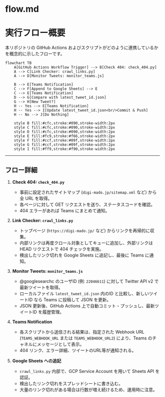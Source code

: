 
# flow.md

# 実行フロー概要

本リポジトリの GitHub Actions およびスクリプトがどのように連携しているかを概念的に示したフローです。

```mermaid
flowchart TB
    A[GitHub Actions Workflow Trigger] --> B[Check 404: check_404.py]
    A --> C[Link Checker: crawl_links.py]
    A --> D[Monitor Tweets: monitor_teams.js]

    B --> E[Teams Notification]
    C --> F[Append to Google Sheets] --> E
    C --> E[Teams Notification]
    D --> G[Compare with latest_tweet_id.json]
    G --> H[New Tweet?]
    H -- Yes --> E[Teams Notification]
    H -- Yes --> I[Update latest_tweet_id.json<br/>Commit & Push]
    H -- No --> J[Do Nothing]

    style B fill:#cfc,stroke:#090,stroke-width:2px
    style C fill:#cfc,stroke:#090,stroke-width:2px
    style D fill:#cfc,stroke:#090,stroke-width:2px
    style E fill:#fc9,stroke:#f66,stroke-width:2px
    style F fill:#ccf,stroke:#09f,stroke-width:2px
    style G fill:#ccf,stroke:#09f,stroke-width:2px
    style I fill:#ff9,stroke:#f90,stroke-width:2px
```

---

## フロー詳細

1. **Check 404: `check_404.py`**  
   - 事前に設定されたサイトマップ (`digi-mado.jp/sitemap.xml` など) から全 URL を取得。  
   - 各ページに対して GET リクエストを送り、ステータスコードを確認。  
   - 404 エラーがあれば Teams にまとめて通知。

2. **Link Checker: `crawl_links.py`**  
   - トップページ (`https://digi-mado.jp/` など) からリンクを再帰的に収集。  
   - 内部リンクは再度クロール対象としてキューに追加し、外部リンクは HEAD リクエストで 404 チェックを実施。  
   - 検出したリンク切れを Google Sheets に追記し、最後に Teams に通知。

3. **Monitor Tweets: `monitor_teams.js`**  
   - @googlesearchc のユーザID (例: `22046611`) に対して Twitter API v2 で最新ツイートを取得。  
   - ローカルファイル `latest_tweet_id.json` 内のID と比較し、新しいツイートID なら Teams に投稿して JSON を更新。  
   - JSON 更新後、GitHub Actions 上で自動コミット・プッシュし、最新ツイートID を履歴管理。

4. **Teams Notification**  
   - 各スクリプトから送信される結果は、指定された Webhook URL (`TEAMS_WEBHOOK_URL` または `TEAMS_WEBHOOK_URL2`) により、Teams のチャネルにメッセージとして表示。  
   - 404 リンク、エラー詳細、ツイートのURL等が通知される。

5. **Google Sheets への追記**  
   - `crawl_links.py` 内部で、GCP Service Account を用いて Sheets API を認証。  
   - 検出したリンク切れをスプレッドシートに書き込む。  
   - 大量のリンク切れがある場合は行数が増え続けるため、運用時に注意。
